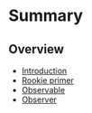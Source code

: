 # Summary

## Overview
* [Introduction](README.md)
* [Rookie primer](rookie-primer.md)
* [Observable](observable.md)
* [Observer](observer.md)

